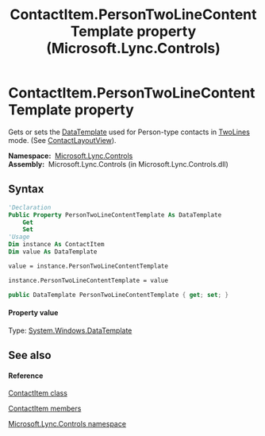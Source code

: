 ﻿---
title: ContactItem.PersonTwoLineContentTemplate property  (Microsoft.Lync.Controls)
TOCTitle: 'PersonTwoLineContentTemplate property '
ms:assetid: P:Microsoft.Lync.Controls.ContactItem.PersonTwoLineContentTemplate_DI_3_UC_OCS14MrefLyncWPF
ms:mtpsurl: https://msdn.microsoft.com/en-us/library/microsoft.lync.controls.contactitem.persontwolinecontenttemplate_di_3_uc_ocs14mreflyncwpf(v=office.15)
ms:contentKeyID: 48597506
ms.date: 07/28/2014
mtps_version: v=office.15
f1_keywords:
- Microsoft.Lync.Controls.ContactItem.PersonTwoLineContentTemplate
dev_langs:
- CSharp
- JScript
- VB
- other
---

# ContactItem.PersonTwoLineContentTemplate property

Gets or sets the [DataTemplate](http://msdn2.microsoft.com/en-us/library/ms589297) used for Person-type contacts in [TwoLines](contactlayoutoption-enumeration-microsoft-lync-controls_1.md) mode. (See [ContactLayoutView](contactitem-contactlayoutview-property-microsoft-lync-controls_1.md)).

**Namespace:**  [Microsoft.Lync.Controls](microsoft-lync-controls-namespace_1.md)  
**Assembly:**  Microsoft.Lync.Controls (in Microsoft.Lync.Controls.dll)

## Syntax

``` vb
'Declaration
Public Property PersonTwoLineContentTemplate As DataTemplate
    Get
    Set
'Usage
Dim instance As ContactItem
Dim value As DataTemplate

value = instance.PersonTwoLineContentTemplate

instance.PersonTwoLineContentTemplate = value
```

``` csharp
public DataTemplate PersonTwoLineContentTemplate { get; set; }
```

#### Property value

Type: [System.Windows.DataTemplate](http://msdn2.microsoft.com/en-us/library/ms589297)  

## See also

#### Reference

[ContactItem class](contactitem-class-microsoft-lync-controls_1.md)

[ContactItem members](contactitem-members-microsoft-lync-controls_1.md)

[Microsoft.Lync.Controls namespace](microsoft-lync-controls-namespace_1.md)

